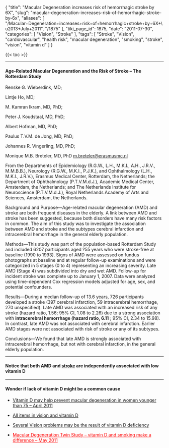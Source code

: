{
    "title": "Macular Degeneration increases risk of hemorrhagic stroke by 6X",
    "slug": "macular-degeneration-increases-risk-of-hemorrhagic-stroke-by-6x",
    "aliases": [
        "/Macular+Degeneration+increases+risk+of+hemorrhagic+stroke+by+6X+\u2013+July+2011",
        "/1875"
    ],
    "tiki_page_id": 1875,
    "date": "2011-07-30",
    "categories": [
        "Vision",
        "Stroke"
    ],
    "tags": [
        "Stroke",
        "Vision",
        "cardiovascular",
        "health risk",
        "macular degeneration",
        "smoking",
        "stroke",
        "vision",
        "vitamin d"
    ]
}


{{< toc >}}

---

#### Age-Related Macular Degeneration and the Risk of Stroke – The Rotterdam Study

Renske G. Wieberdink, MD;

Lintje Ho, MD;

M. Kamran Ikram, MD, PhD;

Peter J. Koudstaal, MD, PhD;

Albert Hofman, MD, PhD;

Paulus T.V.M. de Jong, MD, PhD;

Johannes R. Vingerling, MD, PhD;

Monique M.B. Breteler, MD, PhD m.breteler@erasmusmc.nl

From the Departments of Epidemiology (R.G.W., L.H., M.K.I., A.H., J.R.V., M.M.B.B.), Neurology (R.G.W., M.K.I., P.J.K.), and Ophthalmology (L.H., M.K.I., J.R.V.), Erasmus Medical Center, Rotterdam, the Netherlands; the Department of Ophthalmology (P.T.V.M.d.J.), Academic Medical Center, Amsterdam, the Netherlands; and The Netherlands Institute for Neuroscience (P.T.V.M.d.J.), Royal Netherlands Academy of Arts and Sciences, Amsterdam, the Netherlands.

Background and Purpose—Age-related macular degeneration (AMD) and stroke are both frequent diseases in the elderly. A link between AMD and stroke has been suggested, because both disorders have many risk factors in common. The aim of this study was to investigate the association between AMD and stroke and the subtypes cerebral infarction and intracerebral hemorrhage in the general elderly population.

Methods—This study was part of the population-based Rotterdam Study and included 6207 participants aged ?55 years who were stroke-free at baseline (1990 to 1993). Signs of AMD were assessed on fundus photographs at baseline and at regular follow-up examinations and were categorized in 5 stages (0 to 4) representing an increasing severity. Late AMD (Stage 4) was subdivided into dry and wet AMD. Follow-up for incident stroke was complete up to January 1, 2007. Data were analyzed using time-dependent Cox regression models adjusted for age, sex, and potential confounders.

Results—During a median follow-up of 13.6 years, 726 participants developed a stroke (397 cerebral infarction, 59 intracerebral hemorrhage, 270 unspecified). Late AMD was associated with an increased risk of any stroke (hazard ratio, 1.56; 95% CI, 1.08 to 2.26) due to a strong association with  **intracerebral hemorrhage (hazard ratio, 6.11** ; 95% CI, 2.34 to 15.98). In contrast, late AMD was not associated with cerebral infarction. Earlier AMD stages were not associated with risk of stroke or any of its subtypes.

Conclusions—We found that late AMD is strongly associated with intracerebral hemorrhage, but not with cerebral infarction, in the general elderly population.

---

#### Notice that both AMD and [stroke](/categories/stroke) are independently associated with low vitamin D

---

#### Wonder if lack of vitamin D might be a common cause

* [Vitamin D may help prevent macular degeneration in women younger than 75 – April 2011](/posts/vitamin-d-may-help-prevent-macular-degeneration-in-women-younger-than-75)

* [All items in vision and vitamin D](https://www.VitaminDWiki.com/tiki-browse_categories.php?parentId=70&sort_mode=created_desc)

* [Several Vision problems may be the result of vitamin D deficiency](/posts/several-vision-problems-may-be-the-result-of-vitamin-d-deficiency)

* <a href="/posts/macular-degeneration-twin-study-vitamin-d-and-smoking-make-a-difference" style="color: red; text-decoration: underline;" title="This link has an unknown page_id: 1685">Macular Degeneration Twin Study – vitamin D and smoking make a difference – May 2011</a>
